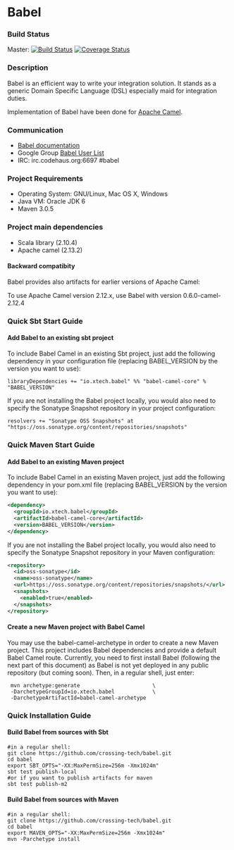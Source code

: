 Babel
=====

### Build Status ###

Master: [![Build Status](https://travis-ci.org/Crossing-Tech/babel.svg?branch=master)](https://travis-ci.org/Crossing-Tech/babel) [![Coverage Status](https://coveralls.io/repos/Crossing-Tech/babel/badge.svg?branch=master)](https://coveralls.io/r/Crossing-Tech/babel?branch=master)

### Description ###

Babel is an efficient way to write your integration solution. It stands as a generic Domain Specific Language (DSL) especially maid for integration duties.

Implementation of Babel have been done for [Apache Camel](http://camel.apache.org "Apache Camel website").

### Communication ###

 * [Babel documentation](http://crossing-tech.github.io/babel)
 * Google Group [Babel User List](https://groups.google.com/forum/#!forum/babel-user)
 * IRC: irc.codehaus.org:6697 #babel

### Project Requirements ###
 * Operating System: GNU/Linux, Mac OS X, Windows
 * Java VM: Oracle JDK 6
 * Maven 3.0.5
 
### Project main dependencies ###
 * Scala library (2.10.4)
 * Apache camel (2.13.2)
 
#### Backward compatibity ####
  
Babel provides also artifacts for earlier versions of Apache Camel:

To use Apache Camel version 2.12.x, use Babel with version 0.6.0-camel-2.12.4
 
### Quick Sbt Start Guide ###

#### Add Babel to an existing sbt project ####

To include Babel Camel in an existing Sbt project, just add the following dependency in your configuration file (replacing BABEL_VERSION by the version you want to use):

```libraryDependencies += "io.xtech.babel" %% "babel-camel-core" % "BABEL_VERSION"```

If you are not installing the Babel project locally, you would also need to specify the Sonatype Snapshot repository in your project configuration:

```resolvers += "Sonatype OSS Snapshots" at "https://oss.sonatype.org/content/repositories/snapshots"```

### Quick Maven Start Guide ###

#### Add Babel to an existing Maven project ####

To include Babel Camel in an existing Maven project, just add the following dependency in your pom.xml file (replacing BABEL_VERSION by the version you want to use):

```xml
<dependency>
  <groupId>io.xtech.babel</groupId>
  <artifactId>babel-camel-core</artifactId>
  <version>BABEL_VERSION</version>
</dependency>
```

If you are not installing the Babel project locally, you would also need to specify the Sonatype Snapshot repository in your Maven configuration:

```xml
<repository>
  <id>oss-sonatype</id>
  <name>oss-sonatype</name>
  <url>https://oss.sonatype.org/content/repositories/snapshots/</url>
  <snapshots>
    <enabled>true</enabled>
  </snapshots>
</repository>
```

#### Create a new Maven project with Babel Camel ####

You may use the babel-camel-archetype in order to create a new Maven project. This project includes Babel dependencies and provide a default Babel Camel route. 
Currently, you need to first install Babel (following the next part of this document) as Babel is not yet deployed in any public repository (but coming soon).
Then, in a regular shell, just enter:
 
```
 mvn archetype:generate                       \
 -DarchetypeGroupId=io.xtech.babel            \
 -DarchetypeArtifactId=babel-camel-archetype
```

### Quick Installation Guide ###

#### Build Babel from sources with Sbt ####
```
#in a regular shell:
git clone https://github.com/crossing-tech/babel.git
cd babel
export SBT_OPTS="-XX:MaxPermSize=256m -Xmx1024m"
sbt test publish-local 
#or if you want to publish artifacts for maven
sbt test publish-m2 
```

#### Build Babel from sources with Maven ####
```
#in a regular shell:
git clone https://github.com/crossing-tech/babel.git
cd babel
export MAVEN_OPTS="-XX:MaxPermSize=256m -Xmx1024m"
mvn -Parchetype install
```
